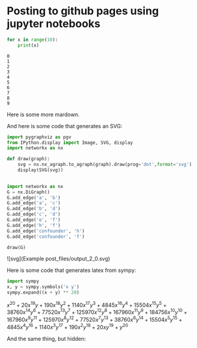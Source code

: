 # Posting to github pages using jupyter notebooks



```python
for x in range(10):
    print(x)
```

    0
    1
    2
    3
    4
    5
    6
    7
    8
    9


Here is some more mardown.

And here is some code that generates an SVG:


```python
import pygraphviz as pgv
from IPython.display import Image, SVG, display
import networkx as nx

def draw(graph):
    svg = nx.nx_agraph.to_agraph(graph).draw(prog='dot',format='svg')
    display(SVG(svg))

    
import networkx as nx
G = nx.DiGraph()
G.add_edge('a', 'b')
G.add_edge('a', 'c')
G.add_edge('b', 'd')
G.add_edge('c', 'd')
G.add_edge('e', 'f')
G.add_edge('h', 'f')
G.add_edge('confounder', 'h')
G.add_edge('confounder', 'f')

draw(G)
```


![svg](Example post_files/output_2_0.svg)


Here is some code that generates latex from sympy:

```python
import sympy
x, y = sympy.symbols('x y')
sympy.expand((x + y) ** 20)
```




$\displaystyle x^{20} + 20 x^{19} y + 190 x^{18} y^{2} + 1140 x^{17} y^{3} + 4845 x^{16} y^{4} + 15504 x^{15} y^{5} + 38760 x^{14} y^{6} + 77520 x^{13} y^{7} + 125970 x^{12} y^{8} + 167960 x^{11} y^{9} + 184756 x^{10} y^{10} + 167960 x^{9} y^{11} + 125970 x^{8} y^{12} + 77520 x^{7} y^{13} + 38760 x^{6} y^{14} + 15504 x^{5} y^{15} + 4845 x^{4} y^{16} + 1140 x^{3} y^{17} + 190 x^{2} y^{18} + 20 x y^{19} + y^{20}$



And the same thing, but hidden:
